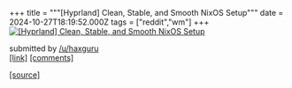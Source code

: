+++
title = """[Hyprland] Clean, Stable, and Smooth NixOS Setup"""
date = 2024-10-27T18:19:52.000Z
tags = ["reddit","wm"]
+++
[![[Hyprland] Clean, Stable, and Smooth NixOS Setup ](https://preview.redd.it/cpcasx7dccxd1.gif?width=640&crop=smart&s=d4b66666c44fa18cf84184eceac3db80d4f90644 "[Hyprland] Clean, Stable, and Smooth NixOS Setup ")](https://www.reddit.com/r/unixporn/comments/1gdhgy7/hyprland_clean_stable_and_smooth_nixos_setup/)

submitted by [/u/haxguru](https://www.reddit.com/user/haxguru)  
[\[link\]](https://i.redd.it/cpcasx7dccxd1.gif) [\[comments\]](https://www.reddit.com/r/unixporn/comments/1gdhgy7/hyprland_clean_stable_and_smooth_nixos_setup/)

[[source]](https://www.reddit.com/r/unixporn/comments/1gdhgy7/hyprland_clean_stable_and_smooth_nixos_setup/)
